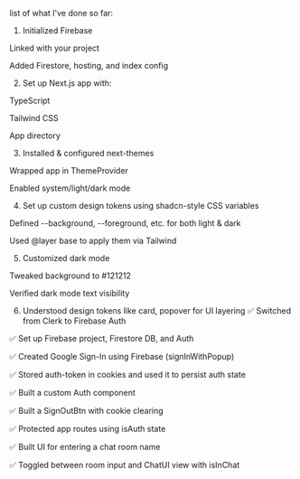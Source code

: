  list of what I've done so far:

1. Initialized Firebase

Linked with your project

Added Firestore, hosting, and index config

2. Set up Next.js app with:

TypeScript

Tailwind CSS

App directory

3. Installed & configured next-themes

Wrapped app in ThemeProvider

Enabled system/light/dark mode

4. Set up custom design tokens using shadcn-style CSS variables

Defined --background, --foreground, etc. for both light & dark

Used @layer base to apply them via Tailwind

5. Customized dark mode

Tweaked background to #121212

Verified dark mode text visibility

6. Understood design tokens like card, popover for UI layering
✅ Switched from Clerk to Firebase Auth

✅ Set up Firebase project, Firestore DB, and Auth

✅ Created Google Sign-In using Firebase (signInWithPopup)

✅ Stored auth-token in cookies and used it to persist auth state

✅ Built a custom Auth component

✅ Built a SignOutBtn with cookie clearing

✅ Protected app routes using isAuth state

✅ Built UI for entering a chat room name

✅ Toggled between room input and ChatUI view with isInChat